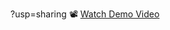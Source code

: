 ?usp=sharing
📽 [Watch Demo Video](https://drive.google.com/file/d/1qYn32LyyFOldHh5VO0O_k39AUDzuvVr2/view)
